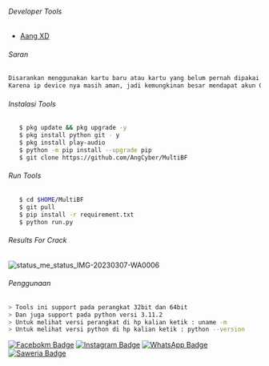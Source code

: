 ###### Developer Tools
- [Aang XD]()
###### Saran
```python
Disarankan menggunakan kartu baru atau kartu yang belum pernah dipakai untuk crack.
Karena ip device nya masih aman, jadi kemungkinan besar mendapat akun OK
```
###### Instalasi Tools
```bash
   $ pkg update && pkg upgrade -y
   $ pkg install python git - y
   $ pkg install play-audio
   $ python -m pip install --upgrade pip
   $ git clone https://github.com/AngCyber/MultiBF
```
###### Run Tools
```bash
   $ cd $HOME/MultiBF
   $ git pull
   $ pip install -r requirement.txt
   $ python run.py
```
###### Results For Crack
![status_me_status_IMG-20230307-WA0006](https://user-images.githubusercontent.com/92802033/223388048-967841c7-7554-4eb0-9465-dc9274567123.jpg)


###### Penggunaan
``` bash
> Tools ini support pada perangkat 32bit dan 64bit
> Dan juga support pada python versi 3.11.2
> Untuk melihat versi perangkat di hp kalian ketik : uname -m
> Untuk melihat versi python di hp kalian ketik : python --version
```
[![Facebokm Badge](https://img.shields.io/badge/-aang.qwerty69-blue?style=flat&logo=Facebook&logoColor=white&link=https://www.facebook.com/aang.qwerty69/)](https://www.facebook.com/aang.qwerty69) [![Instagram Badge](https://img.shields.io/badge/-aangxd.qwerty_-f01397?style=flat&logo=Instagram&logoColor=white&link=https://www.instagram.com/aangxd.qwerty_/)](https://www.instagram.com/aangxd.qwerty_/) [![WhatsApp Badge](https://img.shields.io/badge/-6283177721763-green?style=flat&logo=WhatsApp&logoColor=white&link=https://wa.me/6283177721763/)](https://wa.me/6283177721763/) [![Saweria Badge](https://img.shields.io/badge/-AangXD-black?style=flat&logo=Saweria&logoColor=white&link=https://saweria.co/AangXD/)](https://saweria.co/AangXD)

